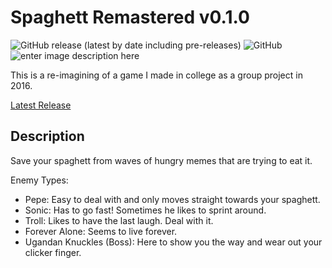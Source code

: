 # Spaghett Remastered v0.1.0
![GitHub release (latest by date including pre-releases)](https://img.shields.io/github/v/release/Christopher-Robinson210/Unity-Spaghett-Remastered?include_prereleases) ![GitHub](https://img.shields.io/badge/Engine-Unity-blue)    ![enter image description here](https://img.shields.io/badge/license-CC-brightgreen) 

This is a re-imagining of a game I made in college as a group project in 2016.

[Latest Release](https://github.com/Christopher-Robinson210/Unity-Spaghett-Remastered/releases/latest/)
## Description
Save your spaghett from waves of hungry memes that are trying to eat it.

Enemy Types:
 - Pepe: Easy to deal with and only moves straight towards your spaghett.
 - Sonic: Has to go fast! Sometimes he likes to sprint around.
 - Troll: Likes to have the last laugh. Deal with it.
 - Forever Alone: Seems to live forever.
 - Ugandan Knuckles (Boss): Here to show you the way and wear out your clicker finger.
